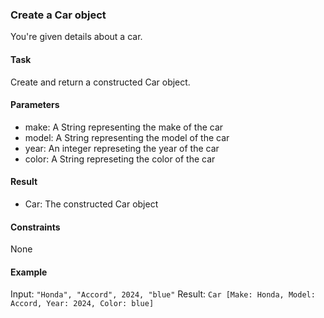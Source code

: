 ### Create a Car object
You're given details about a car.

#### Task
Create and return a constructed Car object.

#### Parameters
- make: A String representing the make of the car
- model: A String representing the model of the car
- year: An integer represeting the year of the car
- color: A String represeting the color of the car

#### Result
- Car: The constructed Car object

#### Constraints
None

#### Example
Input: ```"Honda", "Accord", 2024, "blue"```
Result: ```Car [Make: Honda, Model: Accord, Year: 2024, Color: blue]```
